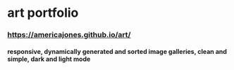 # art portfolio
### https://americajones.github.io/art/
#### responsive, dynamically generated and sorted image galleries, clean and simple, dark and light mode
